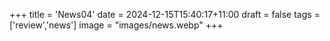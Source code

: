 +++
title = 'News04'
date = 2024-12-15T15:40:17+11:00
draft = false
tags = ['review','news']
image = "images/news.webp"
+++
